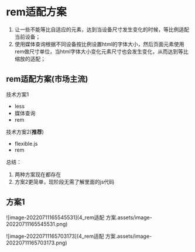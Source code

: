 # rem适配方案

1. 让一些不能等比自适应的元素，达到当设备尺寸发生变化的时候，等比例适配当前设备；
2. 使用媒体查询根据不同设备按比例设置html的字体大小，然后页面元素使用rem做尺寸单位，当html字体大小变化元素尺寸也会发生变化，从而达到等比缩放的适配；



## rem适配方案(市场主流)

技术方案1

* less
* 媒体查询
* rem

技术方案2(**推荐**)

* flexible.js
* rem

总结：

1. 两种方案现在都存在
2. 方案2更简单，现阶段无需了解里面的js代码



## 方案1

![image-20220711165545531](4_rem适配 方案.assets/image-20220711165545531.png)



![image-20220711165703173](4_rem适配 方案.assets/image-20220711165703173.png)



